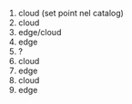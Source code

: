 1. cloud (set point nel catalog)
2. cloud
3. edge/cloud
4. edge
5. ?
6. cloud
7. edge
8. cloud
9. edge